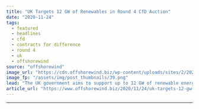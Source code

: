 ```yaml
---
title: "UK Targets 12 GW of Renewables in Round 4 CfD Auction"
date: "2020-11-24"
tags: 
  - featured
  - headlines
  - cfd
  - contracts for difference
  - round 4
  - uk
  - offshorewind
source: "offshorewind"
image_url: "https://cdn.offshorewind.biz/wp-content/uploads/sites/2/2020/11/24093152/UK-Targets-12-GW-of-Renewables-in-Round-4-CfD-Auction.png"
image_fp: "/assets/img/post_thumbnails/39.png"
lead: "The UK government aims to support up to 12 GW of renewable energy projects"
article_url: "https://www.offshorewind.biz/2020/11/24/uk-targets-12-gw-of-renewables-in-round-4-cfd-auction/"
---
```


---
